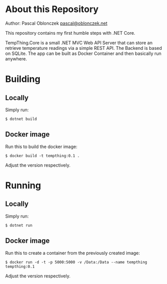 # About this Repository

Author: Pascal Oblonczek <pascal@oblonczek.net>

This repository contains my first humble steps with .NET Core.

TempThing.Core is a small .NET MVC Web API Server that can store an retrieve
temperature readings via a simple REST API. The Backend is based on SQLite.
The app can be built as Docker Container and then basically run anywhere.
 

# Building

## Locally

Simply run:

`$ dotnet build`

## Docker image

Run this to build the docker image:

`$ docker build -t tempthing:0.1 .`

Adjust the version respectively.

# Running

## Locally

Simply run:

`$ dotnet run`

## Docker image

Run this to create a container from the previously created image:

`$ docker run -d -t -p 5000:5000 -v /Data:/Data --name tempthing tempthing:0.1`

Adjust the version respectively.

